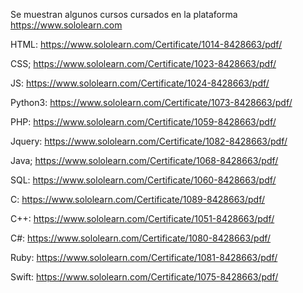 Se muestran algunos cursos cursados en la plataforma https://www.sololearn.com

HTML:
https://www.sololearn.com/Certificate/1014-8428663/pdf/

CSS;
https://www.sololearn.com/Certificate/1023-8428663/pdf/

JS:
https://www.sololearn.com/Certificate/1024-8428663/pdf/

Python3:
https://www.sololearn.com/Certificate/1073-8428663/pdf/

PHP:
https://www.sololearn.com/Certificate/1059-8428663/pdf/

Jquery:
https://www.sololearn.com/Certificate/1082-8428663/pdf/

Java;
https://www.sololearn.com/Certificate/1068-8428663/pdf/

SQL:
https://www.sololearn.com/Certificate/1060-8428663/pdf/

C:
https://www.sololearn.com/Certificate/1089-8428663/pdf/

C++:
https://www.sololearn.com/Certificate/1051-8428663/pdf/

C#:
https://www.sololearn.com/Certificate/1080-8428663/pdf/

Ruby:
https://www.sololearn.com/Certificate/1081-8428663/pdf/

Swift:
https://www.sololearn.com/Certificate/1075-8428663/pdf/
